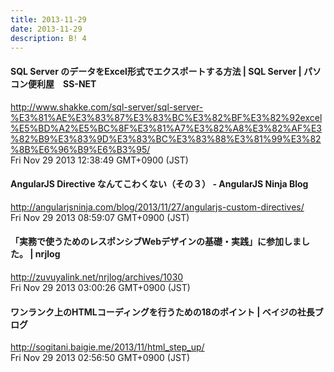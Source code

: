 ```yaml
---
title: 2013-11-29
date: 2013-11-29
description: B! 4
---
```


#### SQL Server のデータをExcel形式でエクスポートする方法 | SQL Server | パソコン便利屋　SS-NET
http://www.shakke.com/sql-server/sql-server-%E3%81%AE%E3%83%87%E3%83%BC%E3%82%BF%E3%82%92excel%E5%BD%A2%E5%BC%8F%E3%81%A7%E3%82%A8%E3%82%AF%E3%82%B9%E3%83%9D%E3%83%BC%E3%83%88%E3%81%99%E3%82%8B%E6%96%B9%E6%B3%95/<br>
Fri Nov 29 2013 12:38:49 GMT+0900 (JST)<br>


#### AngularJS Directive なんてこわくない（その３） - AngularJS Ninja Blog
http://angularjsninja.com/blog/2013/11/27/angularjs-custom-directives/<br>
Fri Nov 29 2013 08:59:07 GMT+0900 (JST)<br>


#### 「実務で使うためのレスポンシブWebデザインの基礎・実践」に参加しました。 | nrjlog
http://zuvuyalink.net/nrjlog/archives/1030<br>
Fri Nov 29 2013 03:00:26 GMT+0900 (JST)<br>


#### ワンランク上のHTMLコーディングを行うための18のポイント | ベイジの社長ブログ
http://sogitani.baigie.me/2013/11/html_step_up/<br>
Fri Nov 29 2013 02:56:50 GMT+0900 (JST)<br>


